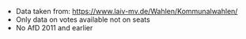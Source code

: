 - Data taken from: https://www.laiv-mv.de/Wahlen/Kommunalwahlen/
- Only data on votes available not on seats
- No AfD 2011 and earlier